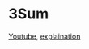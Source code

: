 # 3Sum  
[Youtube](https://www.youtube.com/watch?v=jzZsG8n2R9A), [explaination](https://codewithgeeks.com/3-sum-leetcode-solution/)
